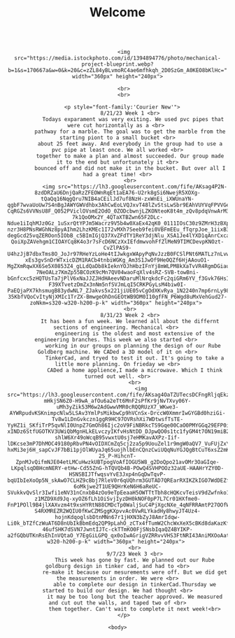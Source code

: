 <html>
    <body> <style="background-color:Grey;">
<br><br>
    <body>
        <center>
             </style="font-family:'verdana'" </style>
            <h1> Welcome </h1>
        <center> 
        <br>
        <br>
        
        <img src="https://media.istockphoto.com/id/1394894776/photo/mechanical-project-blueprint.webp?b=1&s=170667a&w=0&k=20&c=zZL84yBLvmoRC4ae6mfhkqh_2D0SzGm_A0KEO8bKlHc=" width="360px" height="240px">
        
        <br>
        <br>

        <p style="font-family:'Courier New'"> 
            8/21/23 Week 1 <br>
              Todays exparament was very exiting. We used pvc pipes that were cut horizontally as a <br> 
            pathway for a marble. The goal was to get the marble from the starting piont to a small bucket <br>
            about 25 feet away. And everybody in the group had to use a pvc pipe at least once. We all worked <br>
            together to make a plan and almost succeeded. Our group made it to the end but unfortunately it <br>
            bounced off and did not make it in the bucket. But over all I had a great time! <br>
            <br>
               <img src="https://lh3.googleusercontent.com/fife/AKsag4P2N-8zdDRZaU6DnjQaRzZFEOWnRqEt1aEA76-U2rk8gSi6NwejR5XOXg-tQaQq16NqgQru7NIB4aCEilJd7uf8NzH-zxWnEi_iXWUnaYN-qgbF7wvaUoUw7S4nBgJAWYGWVdhbx3AhCwEoLVQJxvT48lZvStsLwSbr9EAhVUYVqFPVVGelyGj4M2_TPJ2E2d6AJONOTTGKvwTRxaOkLtCMg6DkLGJjzZxz8C1gQOHf0nMCWPqrW-CqRGZs6VVNsU8F_Q052PViclOVsmE2OdO_0ZODcbwnjLZKONteoK8t4m_zQv8pdqVnwArM3hyNqfUpRfvKpXLWJ3UBiwk61CoB7p-7k1QoOMx2Y_4QTaXTBZwn65F2DLc-Ndue1iIqhMJz0Gz_1uSxrQtYPJm5Wacrz9V5b4w0XaEx42qK0_0111IOsC30z9ZMrH3zBXpV8NDn-nzr3H8PNsRWGhNz8pyAIhm2LhzKMEc1I72vMXh7Seeb9fei0VBFmEEu_fTqrpJoe_1iixB3QUOc981joi_9AuvXMudnQWyaO7ZXKVQDwmR92COxgOqgPXBamtLiCU0MoYGHd8UtGvOQd4zDkZAOnWtdkaG8UuyPTnsKtNH2u7dAevVTwMv4UJdhbbE8UEFI6SrBkZLuuBf42kjgarS4RTJxXm5nPjT1HMS0bHrHnOG-degGcd25vqZEROon5IObB_c5BImIGjQ37XvZFdTY1ReY3djNlu_XSA1Je4lYXD1qAnrCxcaut1EoS_9y5mHQAiMZjPiTVRGW4UJQvs6FJxygkSFez9CObG28cVwthDu3EyRVtpNDBAY9DR0qEISfpAefxoGx-QoiXpZAVehgm1CIOAYCq8K4o3r7sFcD6NCzXxIEfdmwvohFfZlMeN9TIMCDevpKNOzt-CvZlPAS9-U4hzJjB7dbxTms8O_JoJr97RHeYzLoHe4tIJwkgxWApyPqNvJzzB0FCSlPNt6MATLz7nLvwHWmOgrAY0z1qMvXgRZcD2HiXAngG0-xEs3gvSnDrWTxicDZM1RACb4tnbiWGKg_Am3S1JwOf9HeOQZf6HjAAouO1-MgZXmRqwXX6Se5X0853Z4_gLLdQaDb8kIeknYOJhHbzIFnYj8mWLPM8kXaTvVR4RgmDGiauRl9hmANNXPS3JIriQOHXjnOa0mKtzaOG-7NeOALz7KmZp55BCOzK9cMn7QV04waoFqXlv4sRZ-SVB-towBni-bGnfcxc5zHQTUsTa7jPlV6xNaJJZJHdHAeevNDaruMlNrqkdcFc2qiGRm6YV_f3Gvk76HsIu1AtP_JebD9TwQ2S39UQblKTP-F39XTvetzDmZx3nNm5nfSVJmLqI5CRKPGyLsM4biw0I-PaEQjaPX7khsmugB83ydwNL7_ZJakvs5x221jiUE05vCgOdXKvRya_1N2240n7mp6rnLy98cPKwhdO5m_6PTCbNVCrwpzJGglm61h-35KbfVQoCvItyNjXMIc1TrZX-BmwgeOhDnGEOtWB9DM0I10gfFN_P6Wgd8uMxVehGud27-zoNkm=s320-w320-h200-p-k" width="360px" height="240px"> 
            <br>
            8/31/23 Week 2 <br>
            It has been a fun week. We learned all about the differnt sections of engineering. Mechanical <br> 
               engineering is the oldest and most extensive of the engineering branches. This week we also started <br> 
              working in our groups on planning the design of our Rube Goldberg machine. We CADed a 3D model of it on <br>
               TinkerCad, and tryed to test it out. It's going to take a little more planning. On frieday we <br>
               CADed a home applience,I made a microwave. Which I think turned out well. <br>
               <br>
                   <img src="https://lh3.googleusercontent.com/fife/AKsag4OaTZUTecsDCFngRljqEkzygmfqZL_rv8TP_5M3PZdB-mHkjSN6Z0-H9wA_afOu6a2eTt6MnF2sPfKr9jNvTXvy06Y-uMh3yZik53M6w2AdGwwVMR0cRQQRUzX7_WKwe3-AYWRpudvKSKnimpcNlw5LSAv3YmlPsMikbwCp9hVCnSx-DrccW0XmmrIwGYGBd0hziGi-Tv8w1LDnGvkczn1ggR9HC97OVRshXi7WDtwsfTsTE-YyHZ1i_SKfiTrP5qvNlI0UnpZ7GmOh86Ijc2oV9FiNBRkcTS9Gqe00CaO0PMYGGq29EFP0inILGlMZVnz9DVryhenhz4IC8OqVT-xINDz6StfUGOTKV3UWiQbMgnHLkELvczyIKfvHsNtDD_DJpwQO0s1tc1fyGM4t7ON19miB2w07EH2eRi-shlW6Xr49oWcqB95vwxtU0sj7eHMKavAXPz-Iif-lDKcse3mP7DhMOC49180pRbvPN4vOIDXCmZq5cj2za5p9UouZel1r9mgW0aQV7_VuFUjZxYmwkk4F56nE5RBSCYOS5-hxMi3ej6H_sapCvJF7bBi1pjOlWUyaJq65uojhlbEnCQnzCwiUQqNuYGJQgBtCuT6xsZ2mK8Kd-2S_P-HihcnT-ZpnMJvQifmNJE04etLMCuHwzkUBTpogVoAfIOGU5W8_g2DoQpo21avOMr3OaGIqe-LKpqlsqDBHcmNERY-etHw-Cd55ZnG-hTQVQb4B-POwQ4SVHPOOz32aUE-HAAHrYZY0D-HSNSBIJTfwqsvYvE3Jxp4nGqDwTqvP-bqUIbIeXoOp5N_skAwO7CLHZ9cBbj7RleV0r6qUQhrm3GUTAD7QREarRXIKZkIGO7WdDEZfDJo6TcZQXacah70g8OW1R4feVaFBmGPohByfSFMzBOZ03uAB3l24hkmwHPKjPYYGk0K4-6oMkjwe2T1UE9QHrKeN6H6aReUC-SVukkvQvSlr3Iwfi1eNV31nCnxbB4zOo9eTpEeaaH5OWTTtTbh8cHQKcvTeisV9dZwfnko11FGQqRShNr7I7GztW-z1MZD9Xd9Jq-xyOZ6fLh1OiSvjIyzDH0kNOF0pP7L7Cr01HXfme0-FnP1POll9B4jlXAXvzm4t9xsHYRtN88CMDcTp0WaljSuC4PjXgcNXe_4qNFRRAmtP27OOfW8BoVayhU1PfS38TqQ6uRrvJBQhr5ZK2EL-S4RXMREZR2WQIU0fKwCZMSggKXpvvAc0VwRLYkadHy8hwyJT4Uz4-hojnKdqoglsbDtnMNn67r1jHXN3bZyJ8AmrIdqw-Li0k_bTZfCzWuAT6D8nUbIkBbmEdq2QP9pLahO_zCTx4fTumW2ChcWxXeX5cBKd8daKazKfqhyngjL5BRQHYOHb1UmuAuU854QwmATHgK57Ngv-46ufSHK7dSVN7JwntIJTc-ckTTmKO0FjSNsbIqaQZ4BYIKP-a2fGQbUTKnRsEhInVQtaO_Y7EgGiLGPQ_qx0oIwAGrigVZRRvvVHS3FtNRI43AniMXOoAatNA7ZSY9QpxGz4=s320-w320-h200-p-k" width="360px" height="240px"> 
               <br>
               9/7/23 Week 3 <br>
               This week has gone by fast. We planned out our Rube goldburg design in tinker cad, and had to <br>
               re-make it because our mesurements were off. But we did get the measurements in order. We were <br>
               able to complete our design in tinkerCad.Thursday we started to build our design. We had thought <br>
               it may be too long but the teacher approved. We measured and cut out the walls, and taped two of <br>
               them together. Can't wait to complete it next week!<br>
        </p>

    <body>
<html>